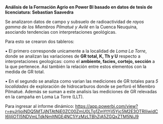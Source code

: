 **Análisis de la Formación Agrio en Power BI basado en datos de tesis de licenciatura: Sebastian Saavedra**

Se analizaron datos de campo y subsuelo de radioactividad de *rayos gamma de los Miembros Pilmatué y Avilé* en la Cuenca Neuquina, asociando tendencias con interpretaciones geológicas.

Para esto se crearon dos tableros:

• El primero corresponde unicamente a la localidad de *Loma La Torre*, donde se analizan las variaciones de **GR total, K, Th y U** respecto a interpretaciones geologicas: como el **ambiente, facies, cortejo, sección** a la que pertenece. Asi también la relación entre estos elementos con la medida de GR total.

• En el segundo se analiza como varian las mediciones de GR totales para *5 localidades* de exploración de hidrocarburos donde se perforó el Miembro Pilmatué. Además se suman a este analisis las mediciones de GR relevadas en la campaña en Loma La Torre (LLT).

Para ingresar al informe dinámico: 
https://app.powerbi.com/view?r=eyJrIjoiNDQ5MTJjNTAtNjE0ZC00ZmU0LTg1ZmYtYjI5Yjc5M2E3OTRlIiwidCI6IjliOTI5NDVmLTdkNmItNGE4NC1iYzMzLTBhZjA5ZGQxZTM5NiJ9
